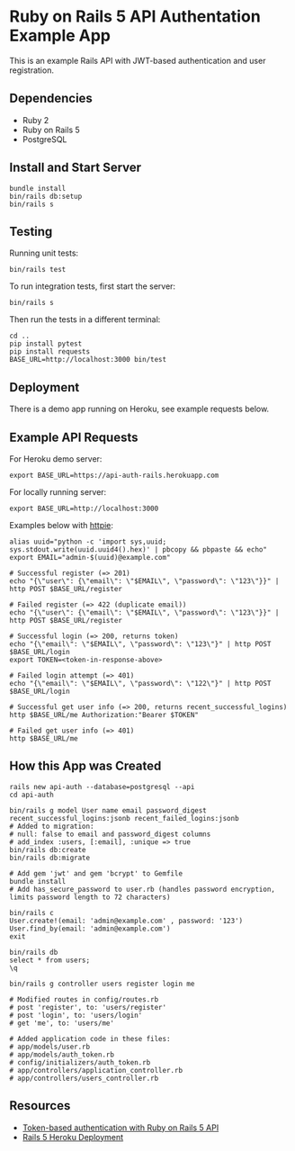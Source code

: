 # Ruby on Rails 5 API Authentation Example App

This is an example Rails API with JWT-based authentication and user registration.

## Dependencies

* Ruby 2
* Ruby on Rails 5
* PostgreSQL

## Install and Start Server

```
bundle install
bin/rails db:setup
bin/rails s
```

## Testing

Running unit tests:

```
bin/rails test
```

To run integration tests, first start the server:

```
bin/rails s
```

Then run the tests in a different terminal:

```
cd ..
pip install pytest
pip install requests
BASE_URL=http://localhost:3000 bin/test
```

## Deployment

There is a demo app running on Heroku, see example requests below.

## Example API Requests

For Heroku demo server:

```
export BASE_URL=https://api-auth-rails.herokuapp.com
```

For locally running server:

```
export BASE_URL=http://localhost:3000
```

Examples below with [httpie](https://httpie.org):

```
alias uuid="python -c 'import sys,uuid; sys.stdout.write(uuid.uuid4().hex)' | pbcopy && pbpaste && echo"
export EMAIL="admin-$(uuid)@example.com"

# Successful register (=> 201)
echo "{\"user\": {\"email\": \"$EMAIL\", \"password\": \"123\"}}" | http POST $BASE_URL/register

# Failed register (=> 422 (duplicate email))
echo "{\"user\": {\"email\": \"$EMAIL\", \"password\": \"123\"}}" | http POST $BASE_URL/register

# Successful login (=> 200, returns token)
echo "{\"email\": \"$EMAIL\", \"password\": \"123\"}" | http POST $BASE_URL/login
export TOKEN=<token-in-response-above>

# Failed login attempt (=> 401)
echo "{\"email\": \"$EMAIL\", \"password\": \"122\"}" | http POST $BASE_URL/login

# Successful get user info (=> 200, returns recent_successful_logins)
http $BASE_URL/me Authorization:"Bearer $TOKEN"

# Failed get user info (=> 401)
http $BASE_URL/me
```

## How this App was Created

```
rails new api-auth --database=postgresql --api
cd api-auth

bin/rails g model User name email password_digest recent_successful_logins:jsonb recent_failed_logins:jsonb
# Added to migration:
# null: false to email and password_digest columns
# add_index :users, [:email], :unique => true
bin/rails db:create
bin/rails db:migrate

# Add gem 'jwt' and gem 'bcrypt' to Gemfile
bundle install
# Add has_secure_password to user.rb (handles password encryption, limits password length to 72 characters)

bin/rails c
User.create!(email: 'admin@example.com' , password: '123')
User.find_by(email: 'admin@example.com')
exit

bin/rails db
select * from users;
\q

bin/rails g controller users register login me

# Modified routes in config/routes.rb
# post 'register', to: 'users/register'
# post 'login', to: 'users/login'
# get 'me', to: 'users/me'

# Added application code in these files:
# app/models/user.rb
# app/models/auth_token.rb
# config/initializers/auth_token.rb
# app/controllers/application_controller.rb
# app/controllers/users_controller.rb
```

## Resources

* [Token-based authentication with Ruby on Rails 5 API](https://www.pluralsight.com/guides/ruby-ruby-on-rails/token-based-authentication-with-ruby-on-rails-5-api)
* [Rails 5 Heroku Deployment](https://devcenter.heroku.com/articles/getting-started-with-rails5)
